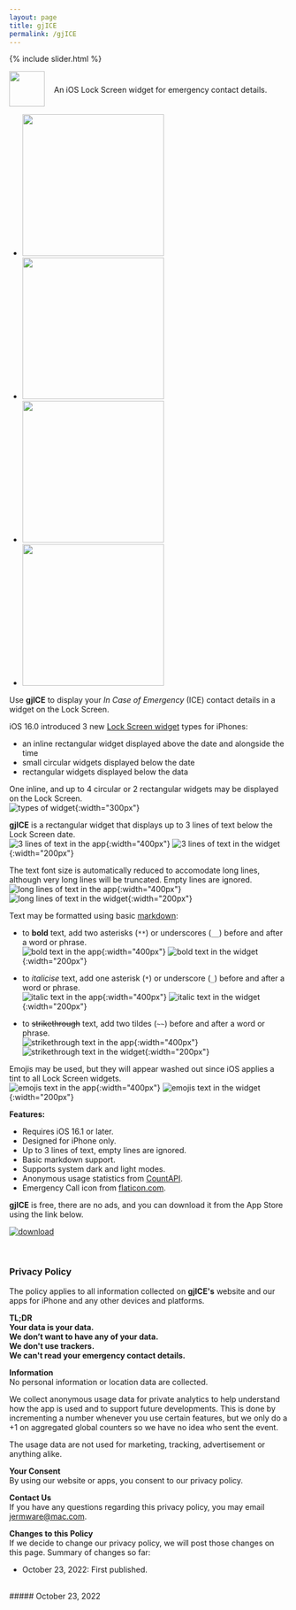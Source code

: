 ```yaml
---
layout: page
title: gjICE
permalink: /gjICE
---
```


{% include slider.html %}

<span style="float: left; line-height: 0px;">
<img width="64" height="64" src="/images/gjICE/gjICE-icon.png">
</span>
<span style="float: left; padding: 25px 0px 0px 17px;">
An iOS Lock Screen widget for emergency contact details.
</span>
<div style="clear: both;"></div>


<div id="gallery">
    <ul id="lightSlider" class="cS-hidden">
        <!-- <li data-src="large"><img src="medium"></li> -->
        <li data-src="/images/gjICE/gjICE-1m.png"><img src="/images/gjICE/gjICE-1s.png" width=256px></li>
        <li data-src="/images/gjICE/gjICE-2m.png"><img src="/images/gjICE/gjICE-2s.png" width=256px></li>
        <li data-src="/images/gjICE/gjICE-3m.png"><img src="/images/gjICE/gjICE-3s.png" width=256px></li>
        <li data-src="/images/gjICE/gjICE-4m.png"><img src="/images/gjICE/gjICE-4s.png" width=256px></li>
    </ul>
</div>

Use **gjICE** to display your _In Case of Emergency_ (ICE) contact details in a widget on the Lock Screen.

iOS 16.0 introduced 3 new [Lock Screen widget](https://support.apple.com/en-gb/guide/iphone/iph4d0e6c351/ios#iph0ee454f4c) types for iPhones:
- an inline rectangular widget displayed above the date and alongside the time
- small circular widgets displayed below the date
- rectangular widgets displayed below the data

One inline, and up to 4 circular or 2 rectangular widgets may be displayed on the Lock Screen.  
![types of widget](/images/gjICE/0-widget-types.png){:width="300px"}

**gjICE** is a rectangular widget that displays up to 3 lines of text below the Lock Screen date.  
![3 lines of text in the app](/images/gjICE/1-3-lines-of-text-app.png){:width="400px"}
![3 lines of text in the widget](/images/gjICE/1-3-lines-of-text-widget.png){:width="200px"}

The text font size is automatically reduced to accomodate long lines, although very long lines will be truncated. Empty lines are ignored.  
![long lines of text in the app](/images/gjICE/2-long-lines-of-text-app.png){:width="400px"}
![long lines of text in the widget](/images/gjICE/2-long-lines-of-text-widget.png){:width="200px"}

Text may be formatted using basic [markdown](https://www.markdownguide.org/cheat-sheet):
  - to **bold** text, add two asterisks (`**`) or underscores (`__`) before and after a word or phrase.  
![bold text in the app](/images/gjICE/3-bold-text-app.png){:width="400px"}
![bold text in the widget](/images/gjICE/3-bold-text-widget.png){:width="200px"}

  - to *italicise* text, add one asterisk (`*`) or underscore (`_`) before and after a word or phrase.  
![italic text in the app](/images/gjICE/4-italic-text-app.png){:width="400px"}
![italic text in the widget](/images/gjICE/4-italic-text-widget.png){:width="200px"}

  - to ~~strikethrough~~ text, add two tildes (`~~`) before and after a word or phrase.  
![strikethrough text in the app](/images/gjICE/5-strikethrough-text-app.png){:width="400px"}
![strikethrough text in the widget](/images/gjICE/5-strikethrough-text-widget.png){:width="200px"}


Emojis may be used, but they will appear washed out since iOS applies a tint to all Lock Screen widgets.  
![emojis text in the app](/images/gjICE/6-emojis-text-app.png){:width="400px"}
![emojis text in the widget](/images/gjICE/6-emojis-text-widget.png){:width="200px"}


**Features:**
- Requires iOS 16.1 or later.
- Designed for iPhone only.
- Up to 3 lines of text, empty lines are ignored.
- Basic markdown support.
- Supports system dark and light modes.
- Anonymous usage statistics from [CountAPI](https://countapi.xyz).
- Emergency Call icon from [flaticon.com](https://www.flaticon.com/free-icon/emergency-call_2158257).

**gjICE** is free, there are no ads, and you can download it from the App Store using the link below.

[![download](/images/Download_on_the_App_Store_Badge_US-UK_RGB_blk_092917.svg)](https://apps.apple.com/gb/app/gjice/id6443990092?platform=iphone)

<br>
<h3 id="privacy">Privacy Policy</h3>

The policy applies to all information collected on **gjICE's** website and our apps for iPhone and any other devices and platforms.

**TL;DR**  
**Your data is your data.**  
**We don’t want to have any of your data.**  
**We don't use trackers.**  
**We can't read your emergency contact details.**  

**Information**  
No personal information or location data are collected.

We collect anonymous usage data for private analytics to help understand how the app is used and to support future developments. This is done by incrementing a number whenever you use certain features, but we only do a +1 on aggregated global counters so we have no idea who sent the event.

The usage data are not used for marketing, tracking, advertisement or anything alike.

**Your Consent**  
By using our website or apps, you consent to our privacy policy.

**Contact Us**  
If you have any questions regarding this privacy policy, you may email [jermware@mac.com](mailto:jermware@mac.com).

**Changes to this Policy**  
If we decide to change our privacy policy, we will post those changes on this page. Summary of changes so far:

- October 23, 2022: First published.

<br>
##### October 23, 2022
